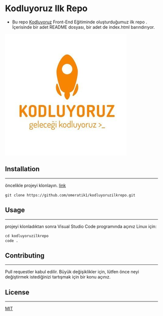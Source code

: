 # Kodluyoruz Ilk Repo 
- Bu repo [Kodluyoruz](https://kodluyoruz.org/tr/kodluyoruz/) Front-End Eğitiminde oluşturduğumuz ilk repo . İçerisinde bir adet README dosyası, bir adet de index.html barındırıyor. 


![Kodluyoruz Logo](https://raw.githubusercontent.com/Kodluyoruz/taskforce/git/git/markdown-nedir-nasil-kullaniriz-/figures/kodluyoruz_logo.jpg) 
## Installation 
--- 
öncelikle projeyi klonlayın. [link](https://github.com/omeratik1/kodluyoruzilkrepo.git) 

`git clone https://github.com/omeratik1/kodluyoruzilkrepo.git`
 ## Usage 
 --- 
 projeyi klonladıktan sonra Visual Studio Code programında açınız Linux için: 
 ```
 cd kodluyoruzilkrepo
code .
```
  ## Contributing 
  --- 
  Pull requestler kabul edilir. Büyük değişiklikler için, lütfen önce neyi değiştirmek istediğinizi tartışmak için bir konu açınız. 
  ## License 
  --- 
  [MIT](https://choosealicense.com/licenses/mit/)